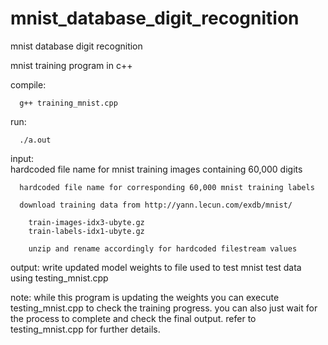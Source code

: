 # mnist_database_digit_recognition
mnist database digit recognition

mnist training program in c++
     
   compile: 
   
      g++ training_mnist.cpp
    
   run: 
   
      ./a.out  

   input:      
      hardcoded file name for mnist training images containing 60,000 digits
      
      hardcoded file name for corresponding 60,000 mnist training labels
      
      download training data from http://yann.lecun.com/exdb/mnist/
      
        train-images-idx3-ubyte.gz
        train-labels-idx1-ubyte.gz
        
        unzip and rename accordingly for hardcoded filestream values
   
   output:
      write updated model weights to file used to test mnist test data using testing_mnist.cpp
      
   note:
      while this program is updating the weights you can execute testing_mnist.cpp
      to check the training progress. you can also just wait for the process to complete 
      and check the final output. refer to testing_mnist.cpp for further details.
